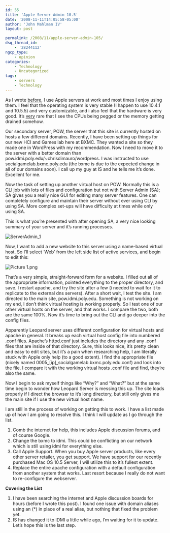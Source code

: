 ```yaml
---
id: 55
title: 'Apple Server Admin 10.5'
date: '2008-11-11T14:05:58-05:00'
author: 'John Mahlman IV'
layout: post

permalink: /2008/11/apple-server-admin-105/
dsq_thread_id:
    - '28244112'
ngcp_type:
    - opinion
categories:
    - Technology
    - Uncategorized
tags:
    - servers
    - Technology
---
```


As I wrote [before](yearofthegeek.net/?p=37), I use Apple servers at work and most times I enjoy using them. I feel that the operating system is very stable (I happen to use 10.4.1 and 10.5.5) and very customizable, and i also feel that the hardware is very good. It’s <span style="text-decoration: underline;">very</span> rare that I see the CPUs being pegged or the memory getting drained somehow.

Our secondary server, POW, the server that this site is currently hosted on hosts a few different domains. Recently, I have been setting up things for our new HCI and Games lab here at BXMC. They wanted a site so they made one in WordPress with my recommendation. Now I need to move it to the server with a better domain than pow.idmi.poly.edu/~chrisdimauro/wordpress. I was instructed to use socialgamelab.bxmc.poly.edu (the bxmc is due to the expected change in all of our domains soon). I call up my guy at IS and he tells me it’s done. Excellent for me.

Now the task of setting up another virtual host on POW. Normally this is a CLI job with lots of files and configuration but not with Server Admin (SA); SA gives you a really nice GUI for editing many server features. One can completely configure and maintain their server without ever using CLI by using SA. More complex set-ups will have difficulty at times while only using SA.

This is what you’re presented with after opening SA, a very nice looking summary of your server and it’s running processes.

![ServerAdmin_1](https://i2.wp.com/yearofthegeek.net/wp-content/uploads/2008/11/serveradmin-1.png?w=648)

Now, I want to add a new website to this server using a name-based virtual host. So I’ll select ‘Web’ from the left side list of active services, and begin to edit this:

![Picture 1.png](https://i2.wp.com/yearofthegeek.net/wp-content/uploads/2008/11/picture-1.png?w=648)

That’s a very simple, straight-forward form for a website. I filled out all of the appropriate information, pointed everything to the proper directory, and save. I restart apache, and try the site after a few (i needed to wait for it to replicate to the external dns servers). After a short wait, I test the site. I am directed to the main site, pow.idmi.poly.edu. Something is not working on my end, I don’t think virtual hosting is working properly. So I test one of our other virtual hosts on the server, and that works. I compare the two, both are the same 100%. Now it’s time to bring out the CLI and go deeper into the config files.

Apparently Leopard server uses different configuration for virtual hosts and apache in general. It breaks up each virtual host config file into numbered .conf files. Apache’s httpd.conf just includes the directory and any .conf files that are inside of that directory. Sure, this looks nice, it’s pretty clean and easy to edit sites, but it’s a pain when researching help, I am literally stuck with Apple only help (to a good extent). I find the appropriate file (nicely named 0005\_\[ip\]\_socialgamelab.bxmc.poly.edu.conf) and look into the file. I compare it with the working virtual hosts .conf file and find, they’re also the same.

Now I begin to ask myself things like “Why?” and “What?” but at the same time begin to wonder how Leopard Server is messing this up. The site loads properly if I direct the browser to it’s long directory, but still only gives me the main site if I use the new virtual host name.

I am still in the process of working on getting this to work. I have a list made up of how I am going to resolve this. I think I will update as I go through the list.

1. Comb the internet for help, this includes Apple discussion forums, and of course Google.
2. Change the bxmc to idmi. This could be conflicting on our network which is still using idmi for everything else.
3. Call Apple Support. When you buy Apple server products, like every other server retailer, you get support. We have support for our recently purchased Mac OS 10.5 Server, I will utilize this to it’s fullest extent.
4. Replace the entire apache configuration with a default configuration from another system that works. Last resort because I really do not want to re-configure the webserver.

**Covering the List**

1. I have been searching the internet and Apple discussion boards for hours (before I wrote this post). I found one issue with domain aliases using an (\*) in place of a real alias, but nothing that fixed the problem yet.
2. IS has changed it to IDMI a little while ago, I’m waiting for it to update. Let’s hope this is the last step.